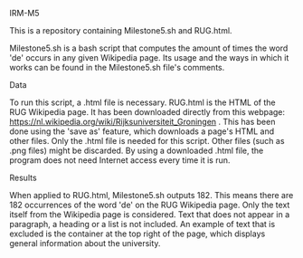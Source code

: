 IRM-M5

This is a repository containing Milestone5.sh and RUG.html.

Milestone5.sh is a bash script that computes the amount of times the word 'de' occurs in any given Wikipedia page. 
Its usage and the ways in which it works can be found in the Milestone5.sh file's comments.

Data

To run this script, a .html file is necessary. RUG.html is the HTML of the RUG Wikipedia page. It has been downloaded directly from this webpage: https://nl.wikipedia.org/wiki/Rijksuniversiteit_Groningen . 
This has been done using the 'save as' feature, which downloads a page's HTML and other files. 
Only the .html file is needed for this script. Other files (such as .png files) might be discarded.
By using a downloaded .html file, the program does not need Internet access every time it is run. 

Results

When applied to RUG.html, Milestone5.sh outputs 182. This means there are 182 occurrences of the word 'de' on the RUG Wikipedia page.
Only the text itself from the Wikipedia page is considered. Text that does not appear in a paragraph, a heading or a list is not included.
An example of text that is excluded is the container at the top right of the page, which displays general information about the university.

